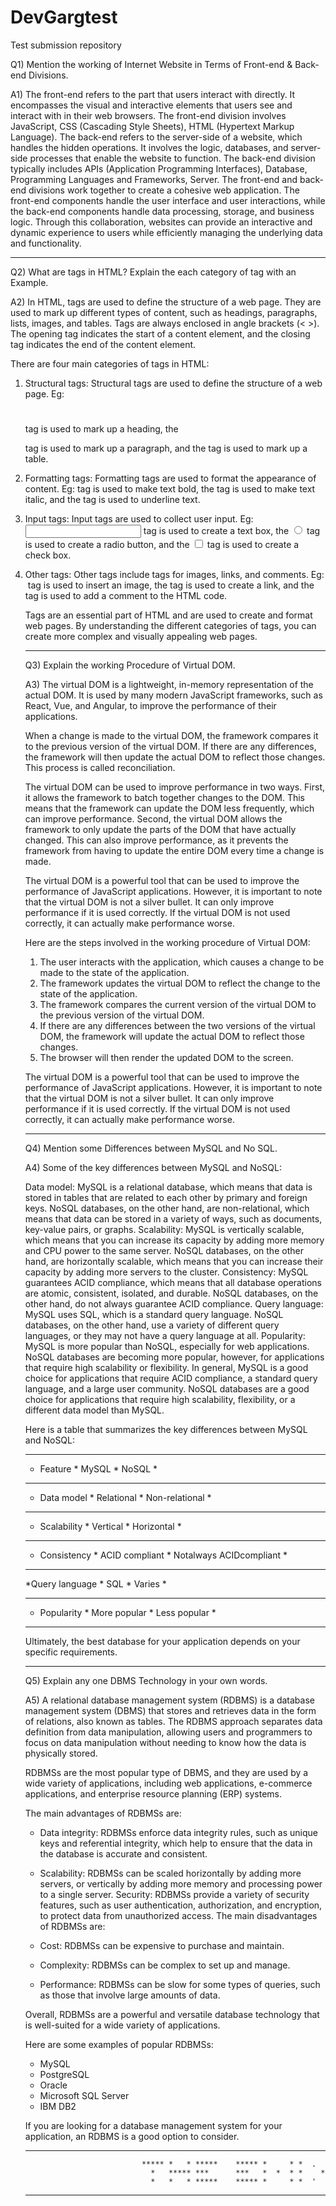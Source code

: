 # DevGargtest
Test submission repository

Q1) Mention the working of Internet Website in Terms of Front-end & Back-end Divisions.

A1) The front-end refers to the part that users interact with directly. 
It encompasses the visual and interactive elements that users see and interact with in their web browsers. The front-end division involves JavaScript, CSS (Cascading Style Sheets), HTML (Hypertext Markup Language).
The back-end refers to the server-side of a website, which handles the hidden operations. It involves the logic, databases, and server-side processes that enable the website to function. 
The back-end division typically includes APIs (Application Programming Interfaces), Database, Programming Languages and Frameworks, Server.
The front-end and back-end divisions work together to create a cohesive web application. The front-end components handle the user interface and user interactions, while the back-end components handle data processing, storage, and business logic. Through this collaboration, websites can provide an interactive and dynamic experience to users while efficiently managing the underlying data and functionality.


******************************************************************************************************************************************************************************


Q2) What are tags in HTML? Explain the each category of tag with an Example.

A2) In HTML, tags are used to define the structure of a web page. They are used to mark up different types of content, such as headings, paragraphs, lists, images, and tables. Tags are always enclosed in angle brackets (< >). The opening tag indicates the start of a content element, and the closing tag indicates the end of the content element.

There are four main categories of tags in HTML:

1. Structural tags: Structural tags are used to define the structure of a web page. Eg: <h1></h1> tag is used to mark up a heading, the <p> tag is used to mark up a paragraph, and the <table> tag is used to mark up a table.

2. Formatting tags: Formatting tags are used to format the appearance of content. Eg: <b></b> tag is used to make text bold, the <i></i> tag is used to make text italic, and the <u></u> tag is used to underline text.

3. Input tags: Input tags are used to collect user input. Eg: <input type="text"> tag is used to create a text box, the <input type="radio"> tag is used to create a radio button, and the <input type="checkbox"> tag is used to create a check box.

4. Other tags: Other tags include tags for images, links, and comments. Eg: <img> tag is used to insert an image, the <a> tag is used to create a link, and the <!-- comment --> tag is used to add a comment to the HTML code.

Tags are an essential part of HTML and are used to create and format web pages. By understanding the different categories of tags, you can create more complex and visually appealing web pages.


******************************************************************************************************************************************************************************


Q3) Explain the working Procedure of Virtual DOM.

A3) The virtual DOM is a lightweight, in-memory representation of the actual DOM. It is used by many modern JavaScript frameworks, such as React, Vue, and Angular, to improve the performance of their applications.

When a change is made to the virtual DOM, the framework compares it to the previous version of the virtual DOM. If there are any differences, the framework will then update the actual DOM to reflect those changes. This process is called reconciliation.

The virtual DOM can be used to improve performance in two ways. First, it allows the framework to batch together changes to the DOM. This means that the framework can update the DOM less frequently, which can improve performance. Second, the virtual DOM allows the framework to only update the parts of the DOM that have actually changed. This can also improve performance, as it prevents the framework from having to update the entire DOM every time a change is made.

The virtual DOM is a powerful tool that can be used to improve the performance of JavaScript applications. However, it is important to note that the virtual DOM is not a silver bullet. It can only improve performance if it is used correctly. If the virtual DOM is not used correctly, it can actually make performance worse.

Here are the steps involved in the working procedure of Virtual DOM:

1. The user interacts with the application, which causes a change to be made to the state of the application.
2. The framework updates the virtual DOM to reflect the change to the state of the application.
3. The framework compares the current version of the virtual DOM to the previous version of the virtual DOM.
4. If there are any differences between the two versions of the virtual DOM, the framework will update the actual DOM to reflect those changes.
5. The browser will then render the updated DOM to the screen.

The virtual DOM is a powerful tool that can be used to improve the performance of JavaScript applications. However, it is important to note that the virtual DOM is not a silver bullet. It can only improve performance if it is used correctly. If the virtual DOM is not used correctly, it can actually make performance worse.


******************************************************************************************************************************************************************************


Q4) Mention some Differences between MySQL and No SQL.

A4) Some of the key differences between MySQL and NoSQL:

Data model: MySQL is a relational database, which means that data is stored in tables that are related to each other by primary and foreign keys. NoSQL databases, on the other hand, are non-relational, which means that data can be stored in a variety of ways, such as documents, key-value pairs, or graphs.
Scalability: MySQL is vertically scalable, which means that you can increase its capacity by adding more memory and CPU power to the same server. NoSQL databases, on the other hand, are horizontally scalable, which means that you can increase their capacity by adding more servers to the cluster.
Consistency: MySQL guarantees ACID compliance, which means that all database operations are atomic, consistent, isolated, and durable. NoSQL databases, on the other hand, do not always guarantee ACID compliance.
Query language: MySQL uses SQL, which is a standard query language. NoSQL databases, on the other hand, use a variety of different query languages, or they may not have a query language at all.
Popularity: MySQL is more popular than NoSQL, especially for web applications. NoSQL databases are becoming more popular, however, for applications that require high scalability or flexibility.
In general, MySQL is a good choice for applications that require ACID compliance, a standard query language, and a large user community. NoSQL databases are a good choice for applications that require high scalability, flexibility, or a different data model than MySQL.

Here is a table that summarizes the key differences between MySQL and NoSQL:

**********************************************************
*  Feature	    *      MySQL      *	      NoSQL          *
**********************************************************
* Data model	  *    Relational	  *    Non-relational    *
**********************************************************
* Scalability   *   	Vertical	  *     Horizontal       *
**********************************************************
* Consistency * ACID compliant * Notalways ACIDcompliant *
**********************************************************
*Query language	 *      SQL	      *     Varies           *
**********************************************************
*  Popularity	   *   More popular *	  Less popular       *
**********************************************************

Ultimately, the best database for your application depends on your specific requirements.


******************************************************************************************************************************************************************************


Q5) Explain any one DBMS Technology in your own words.

A5) A relational database management system (RDBMS) is a database management system (DBMS) that stores and retrieves data in the form of relations, also known as tables. The RDBMS approach separates data definition from data manipulation, allowing users and programmers to focus on data manipulation without needing to know how the data is physically stored.

RDBMSs are the most popular type of DBMS, and they are used by a wide variety of applications, including web applications, e-commerce applications, and enterprise resource planning (ERP) systems.

The main advantages of RDBMSs are:

* Data integrity: RDBMSs enforce data integrity rules, such as unique keys and referential integrity, which help to ensure that the data in the database is accurate and consistent.

* Scalability: RDBMSs can be scaled horizontally by adding more servers, or vertically by adding more memory and processing power to a single server.
Security: RDBMSs provide a variety of security features, such as user authentication, authorization, and encryption, to protect data from unauthorized access.
The main disadvantages of RDBMSs are:

* Cost: RDBMSs can be expensive to purchase and maintain.

* Complexity: RDBMSs can be complex to set up and manage.

* Performance: RDBMSs can be slow for some types of queries, such as those that involve large amounts of data.

Overall, RDBMSs are a powerful and versatile database technology that is well-suited for a wide variety of applications.

Here are some examples of popular RDBMSs:
* MySQL
* PostgreSQL
* Oracle
* Microsoft SQL Server
* IBM DB2

If you are looking for a database management system for your application, an RDBMS is a good option to consider.


******************************************************************************************************************************************************************************
                              ***** *   * *****    ***** *     * *  .
                                *   ***** ***      ***   *  *  * *    *
                                *   *   * *****    ***** *     * *  '
******************************************************************************************************************************************************************************
